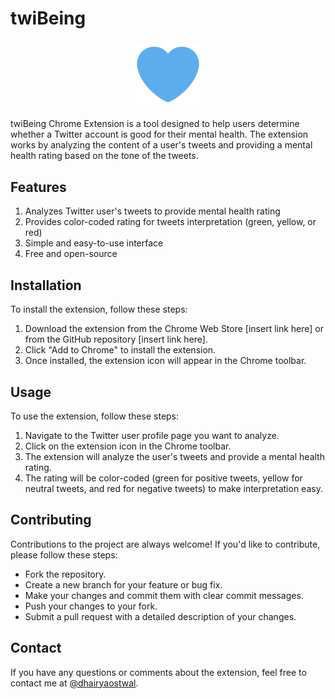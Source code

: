 # twiBeing

<h3 align="center"><img src="./icons/icon128.png" width="100px"></h3>

twiBeing Chrome Extension is a tool designed to help users determine whether a Twitter account is good for their mental health. The extension works by analyzing the content of a user's tweets and providing a mental health rating based on the tone of the tweets.

## Features
1. Analyzes Twitter user's tweets to provide mental health rating
2. Provides color-coded rating for tweets interpretation (green, yellow, or red)
3. Simple and easy-to-use interface
4. Free and open-source

## Installation
To install the extension, follow these steps:

1. Download the extension from the Chrome Web Store [insert link here] or from the GitHub repository [insert link here].
2. Click "Add to Chrome" to install the extension.
3. Once installed, the extension icon will appear in the Chrome toolbar.

## Usage
To use the extension, follow these steps:

1. Navigate to the Twitter user profile page you want to analyze.
2. Click on the extension icon in the Chrome toolbar.
3. The extension will analyze the user's tweets and provide a mental health rating.
4. The rating will be color-coded (green for positive tweets, yellow for neutral tweets, and red for negative tweets) to make interpretation easy.

## Contributing
Contributions to the project are always welcome! If you'd like to contribute, please follow these steps:

* Fork the repository.
* Create a new branch for your feature or bug fix.
* Make your changes and commit them with clear commit messages.
* Push your changes to your fork.
* Submit a pull request with a detailed description of your changes.


## Contact
If you have any questions or comments about the extension, feel free to contact me at [@dhairyaostwal](https://www.linkedin.com/in/dhairyaostwal/).